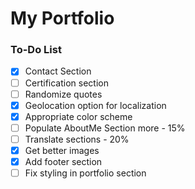 # My Portfolio

### To-Do List

- [x] Contact Section
- [ ] Certification section
- [ ] Randomize quotes
- [x] Geolocation option for localization
- [x] Appropriate color scheme
- [ ] Populate AboutMe Section more - 15%
- [ ] Translate sections - 20%
- [x] Get better images
- [x] Add footer section
- [ ] Fix styling in portfolio section
